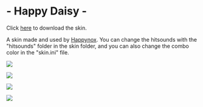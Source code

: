 # - Happy Daisy -

Click [here](https://mega.nz/file/GlZF3LjI#_rIpswCvaYOpEPtxMFNcDL70CsbZ0BunlK9dlF-7TI8) to download the skin.

A skin made and used by [Happynox](https://osu.ppy.sh/users/15101580). You can change the hitsounds with the "hitsounds" folder in the skin folder, and you can also change the combo color in the "skin.ini" file.

![](https://i.imgur.com/Rm0f3FC.png)

![](https://i.imgur.com/7x6BjnY.png)

![](https://i.imgur.com/oAFmLMb.png)

![](https://i.imgur.com/Qy4TiyW.png)
